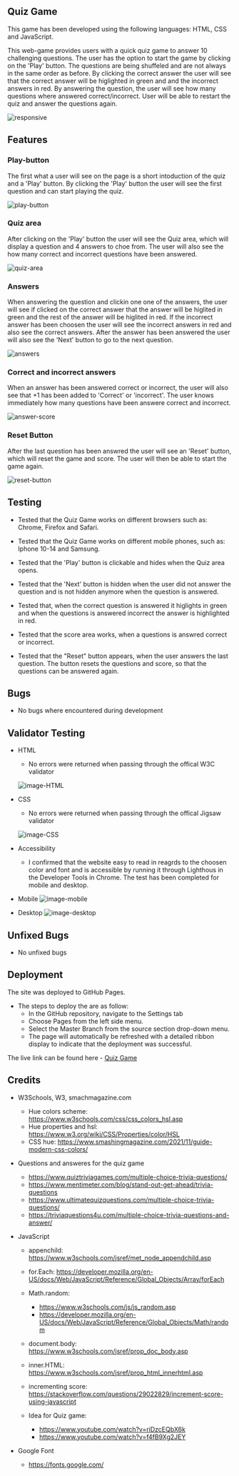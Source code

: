 ## Quiz Game 

This game has been developed using the following languages: HTML, CSS and JavaScript. 

This web-game provides users with a quick quiz game to answer 10 challenging questions. The user has the option to start the game by clicking on the 'Play' button. The questions are being shuffeled and are not always in the same order as before. By clicking the correct answer the user will see that the correct answer will be higlighted in green and and the incorrect answers in red. By answering the question, the user will see how many questions where answered correct/incorrect. User will be able to restart the quiz and answer the questions again. 

![responsive](https://user-images.githubusercontent.com/114663540/208883352-0e44df34-9698-4796-82d0-3a8ab1116515.png)

## Features 

### Play-button 

The first what a user will see on the page is a short intoduction of the quiz and a 'Play' button. By clicking the 'Play' button the user will see the first question and can start playing the quiz. 

![play-button](https://user-images.githubusercontent.com/114663540/208935803-69174000-1ed3-4993-9fb2-2a266329ce70.png)

### Quiz area

After clicking on the 'Play' button the user will see the Quiz area, which will display a question and 4 answers to choe from. The user will also see the how many correct and incorrect questions have been answered. 

![quiz-area](https://user-images.githubusercontent.com/114663540/208935994-cd9923f4-2ce5-495e-b3b5-420e33afc6c7.png)

### Answers 

When answering the question and clickin one one of the answers, the user will see if clicked on the correct answer that the answer will be higlited in green and the rest of the answer will be higlited in red. If the incorrect answer has been choosen the user will see the incorrect answers in red and also see the correct answers. After the answer has been answered the user will also see the 'Next' button to go to the next question. 

![answers](https://user-images.githubusercontent.com/114663540/208936124-adffa1aa-00ea-4421-895c-ab2578f44558.png)

### Correct and incorrect answers 

When an answer has been answered correct or incorrect, the user will also see that +1 has been added to 'Correct' or 'incorrect'. The user knows immediately how many questions have been answere correct and incorrect. 

![answer-score](https://user-images.githubusercontent.com/114663540/208936590-94a46711-ec68-4324-9cab-576c912f7897.png)

### Reset Button 

After the last question has been answred the user will see an 'Reset' button, which will reset the game and score. The user will then be able to start the game again.

![reset-button](https://user-images.githubusercontent.com/114663540/208936415-9a353741-e9dc-4908-8b74-dd48943fda80.png)

## Testing

- Tested that the Quiz Game works on different browsers such as: Chrome, Firefox and Safari.

- Tested that the Quiz Game works on different mobile phones, such as: Iphone 10-14 and Samsung. 

- Tested that the 'Play' button is clickable and hides when the Quiz area opens. 

- Tested that the 'Next' button is hidden when the user did not answer the question and is not hidden anymore when the question is answered.  

- Tested that, when the correct question is answered it higlights in green and when the questions is answered incorrect the answer is highlighted in red. 

- Tested that the score area works, when a questions is answred correct or incorrect.

- Tested that the "Reset" button appears, when the user answers the last question. The button resets the questions and score, so that the questions can be answered again. 

## Bugs

- No bugs where encountered during development

## Validator Testing

- HTML 
    - No errors were returned when passing through the offical W3C validator 

    ![image-HTML](https://user-images.githubusercontent.com/114663540/208935561-75619576-389a-4126-85c9-a159fca4fd91.png)

- CSS
    - No errors were returned when passing through the offical Jigsaw validator 

    ![image-CSS](https://user-images.githubusercontent.com/114663540/208935551-acb85658-8e4e-4eb0-bd71-ac0fcbcde023.png)

- Accessibility 
    - I confirmed that the website easy to read in reagrds to the choosen color and font and is accessible by running it through Lighthous in the Developer Tools in Chrome. The test has been completed for mobile and desktop. 

- Mobile
![image-mobile](https://user-images.githubusercontent.com/114663540/208935081-8aa33a4c-500e-43ad-8c19-a6fb4f7a1eb8.png)

- Desktop
![image-desktop](https://user-images.githubusercontent.com/114663540/208935114-7e2a7b9a-84ff-4313-950c-5b1d6fe3eade.png)


## Unfixed Bugs

- No unfixed bugs

## Deployment 

The site was deployed to GitHub Pages. 

- The steps to deploy the are as follow: 
    - In the GitHub repository, navigate to the Settings tab
    - Choose Pages from the left side menu.
    - Select the Master Branch from the source section drop-down menu.
    - The page will automatically be refreshed with a detailed ribbon display to indicate that the deployment was successful.


The live link can be found here - [Quiz Game](https://a-wgn.github.io/pp2-quiz-game/)

## Credits 

- W3Schools, W3, smachmagazine.com
    - Hue colors scheme: https://www.w3schools.com/css/css_colors_hsl.asp
    - Hue properties and hsl: https://www.w3.org/wiki/CSS/Properties/color/HSL
    - CSS hue: https://www.smashingmagazine.com/2021/11/guide-modern-css-colors/

- Questions and answeres for the quiz game
    - https://www.quiztriviagames.com/multiple-choice-trivia-questions/
    - https://www.mentimeter.com/blog/stand-out-get-ahead/trivia-questions
    - https://www.ultimatequizquestions.com/multiple-choice-trivia-questions/
    - https://triviaquestions4u.com/multiple-choice-trivia-questions-and-answer/

- JavaScript
    - appenchild: https://www.w3schools.com/jsref/met_node_appendchild.asp
    - for.Each: https://developer.mozilla.org/en-US/docs/Web/JavaScript/Reference/Global_Objects/Array/forEach
    - Math.random: 
        - https://www.w3schools.com/js/js_random.asp
        - https://developer.mozilla.org/en-US/docs/Web/JavaScript/Reference/Global_Objects/Math/random
    - document.body: https://www.w3schools.com/jsref/prop_doc_body.asp
    - inner.HTML: https://www.w3schools.com/jsref/prop_html_innerhtml.asp
    - incrementing score: https://stackoverflow.com/questions/29022829/increment-score-using-javascript

    - Idea for Quiz game: 
        - https://www.youtube.com/watch?v=riDzcEQbX6k
        - https://www.youtube.com/watch?v=f4fB9Xg2JEY

- Google Font 
    - https://fonts.google.com/

